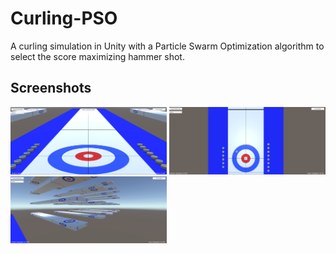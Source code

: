 # Curling-PSO
A curling simulation in Unity with a Particle Swarm Optimization algorithm to select the score maximizing hammer shot.

## Screenshots
<img src="/Screenshots/mainScreen.png" width="250">
<img src="/screenshots/Overview.png" width="250">
<img src="/screenshots/FlyCamera.png" width="250">
